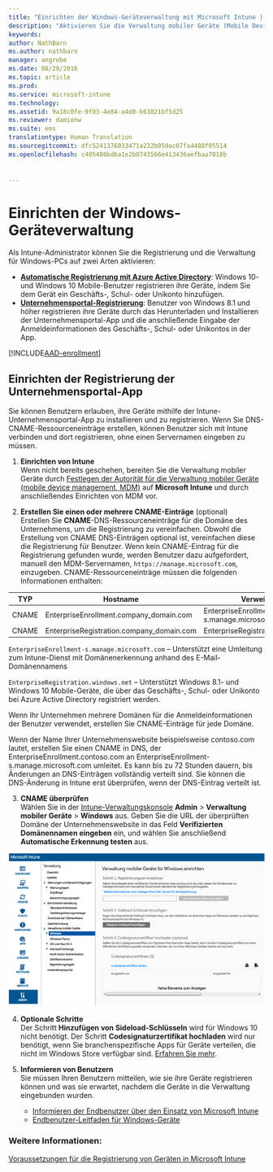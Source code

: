 ```yaml
---
title: "Einrichten der Windows-Geräteverwaltung mit Microsoft Intune | Microsoft Intune"
description: "Aktivieren Sie die Verwaltung mobiler Geräte (Mobile Device Management, MDM) für Windows-PCs inklusive Windows 10-Geräte mit Microsoft Intune."
keywords: 
author: NathBarn
ms.author: nathbarn
manager: angrobe
ms.date: 08/29/2016
ms.topic: article
ms.prod: 
ms.service: microsoft-intune
ms.technology: 
ms.assetid: 9a18c0fe-9f03-4e84-a4d0-b63821bf5d25
ms.reviewer: damionw
ms.suite: ems
translationtype: Human Translation
ms.sourcegitcommit: dfc5241376033471a232b059ac07fa4488f05514
ms.openlocfilehash: c405408bd6a1e2b0743566e413436aefbaa7018b


---
```


# Einrichten der Windows-Geräteverwaltung

Als Intune-Administrator können Sie die Registrierung und die Verwaltung für Windows-PCs auf zwei Arten aktivieren:

- **[Automatische Registrierung mit Azure Active Directory](#azure-active-directory-enrollment)**: Windows 10- und Windows 10 Mobile-Benutzer registrieren ihre Geräte, indem Sie dem Gerät ein Geschäfts-, Schul- oder Unikonto hinzufügen.
- **[Unternehmensportal-Registrierung](#company-portal-app-enrollment)**: Benutzer von Windows 8.1 und höher registrieren ihre Geräte durch das Herunterladen und Installieren der Unternehmensportal-App und die anschließende Eingabe der Anmeldeinformationen des Geschäfts-, Schul- oder Unikontos in der App.

[!INCLUDE[AAD-enrollment](../includes/win10-automatic-enrollment-aad.md)]

## Einrichten der Registrierung der Unternehmensportal-App
Sie können Benutzern erlauben, ihre Geräte mithilfe der Intune-Unternehmensportal-App zu installieren und zu registrieren. Wenn Sie DNS-CNAME-Ressourceneinträge erstellen, können Benutzer sich mit Intune verbinden und dort registrieren, ohne einen Servernamen eingeben zu müssen.

1. **Einrichten von Intune**<br>
Wenn nicht bereits geschehen, bereiten Sie die Verwaltung mobiler Geräte durch [Festlegen der Autorität für die Verwaltung mobiler Geräte (mobile device management, MDM)](prerequisites-for-enrollment.md#set-mobile-device-management-authority) auf **Microsoft Intune** und durch anschließendes Einrichten von MDM vor.

2. **Erstellen Sie einen oder mehrere CNAME-Einträge** (optional)<br>Erstellen Sie **CNAME**-DNS-Ressourceneinträge für die Domäne des Unternehmens, um die Registrierung zu vereinfachen. Obwohl die Erstellung von CNAME DNS-Einträgen optional ist, vereinfachen diese die Registrierung für Benutzer. Wenn kein CNAME-Eintrag für die Registrierung gefunden wurde, werden Benutzer dazu aufgefordert, manuell den MDM-Servernamen, `https://manage.microsoft.com`, einzugeben. CNAME-Ressourceneinträge müssen die folgenden Informationen enthalten:

  |TYP|Hostname|Verweist auf|TTL|
  |--------|-------------|-------------|-------|
  |CNAME|EnterpriseEnrollment.company_domain.com|EnterpriseEnrollment-s.manage.microsoft.com |1 Stunde|
  |CNAME|EnterpriseRegistration.company_domain.com|EnterpriseRegistration.windows.net|1 Stunde|

  `EnterpriseEnrollment-s.manage.microsoft.com` – Unterstützt eine Umleitung zum Intune-Dienst mit Domänenerkennung anhand des E-Mail-Domänennamens

  `EnterpriseRegistration.windows.net` – Unterstützt Windows 8.1- und Windows 10 Mobile-Geräte, die über das Geschäfts-, Schul- oder Unikonto bei Azure Active Directory registriert werden.

  Wenn Ihr Unternehmen mehrere Domänen für die Anmeldeinformationen der Benutzer verwendet, erstellen Sie CNAME-Einträge für jede Domäne.

  Wenn der Name Ihrer Unternehmenswebsite beispielsweise contoso.com lautet, erstellen Sie einen CNAME in DNS, der EnterpriseEnrollment.contoso.com an EnterpriseEnrollment-s.manage.microsoft.com umleitet. Es kann bis zu 72 Stunden dauern, bis Änderungen an DNS-Einträgen vollständig verteilt sind. Sie können die DNS-Änderung in Intune erst überprüfen, wenn der DNS-Eintrag verteilt ist.

3.  **CNAME überprüfen**<br>Wählen Sie in der [Intune-Verwaltungskonsole](http://manage.microsoft.com) **Admin** &gt; **Verwaltung mobiler Geräte** &gt; **Windows** aus. Geben Sie die URL der überprüften Domäne der Unternehmenswebsite in das Feld **Verifizierten Domänennamen eingeben** ein, und wählen Sie anschließend **Automatische Erkennung testen** aus.

  ![Dialogfeld „Windows-Geräteverwaltung“](../media/enroll-intune-winenr.png)

4.  **Optionale Schritte**<br>Der Schritt **Hinzufügen von Sideload-Schlüsseln** wird für Windows 10 nicht benötigt. Der Schritt **Codesignaturzertifikat hochladen** wird nur benötigt, wenn Sie branchenspezifische Apps für Geräte verteilen, die nicht im Windows Store verfügbar sind. [Erfahren Sie mehr](set-up-windows-phone-8.0-management-with-microsoft-intune.md).

6.  **Informieren von Benutzern**<br>Sie müssen Ihren Benutzern mitteilen, wie sie ihre Geräte registrieren können und was sie erwartet, nachdem die Geräte in die Verwaltung eingebunden wurden.
      - [Informieren der Endbenutzer über den Einsatz von Microsoft Intune](what-to-tell-your-end-users-about-using-microsoft-intune.md)
      - [Endbenutzer-Leitfaden für Windows-Geräte](../enduser/using-your-windows-device-with-intune.md)

### Weitere Informationen:
[Voraussetzungen für die Registrierung von Geräten in Microsoft Intune](prerequisites-for-enrollment.md)



<!--HONumber=Oct16_HO3-->


